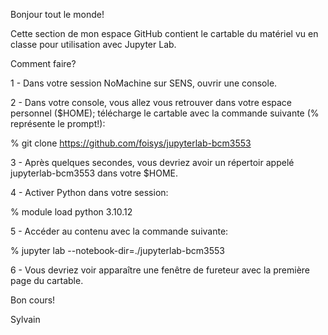 Bonjour tout le monde!

Cette section de mon espace GitHub contient le cartable du matériel vu en classe pour utilisation avec Jupyter Lab.

Comment faire?

1 - Dans votre session NoMachine sur SENS, ouvrir une console.

2 - Dans votre console, vous allez vous retrouver dans votre espace personnel ($HOME); télécharge le cartable avec la commande suivante (% représente le prompt!):

% git clone https://github.com/foisys/jupyterlab-bcm3553

3 - Après quelques secondes, vous devriez avoir un répertoir appelé jupyterlab-bcm3553 dans votre $HOME.

4 - Activer Python dans votre session:

% module load python 3.10.12

5 - Accéder au contenu avec la commande suivante:

% jupyter lab --notebook-dir=./jupyterlab-bcm3553

6 - Vous devriez voir apparaître une fenêtre de fureteur avec la première page du cartable.

Bon cours!

Sylvain
